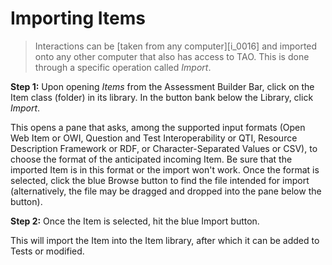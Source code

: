 # Importing Items

>Interactions can be [taken from any computer][i_0016] and imported onto any other computer that also has access to TAO. This is done through a specific operation called *Import*.

**Step 1:** Upon opening *Items* from the Assessment Builder Bar, click on the Item class (folder) in its library. In the button bank below the Library, click *Import*.

This opens a pane that asks, among the supported input formats (Open Web Item or OWI, Question and Test Interoperability or QTI, Resource Description Framework or RDF, or Character-Separated Values or CSV), to choose the format of the anticipated incoming Item. Be sure that the imported Item is in this format or the import won't work. Once the format is selected, click the blue Browse button to find the file intended for import (alternatively, the file may be dragged and dropped into the pane below the button). 

**Step 2:** Once the Item is selected, hit the blue Import button.

This will import the Item into the Item library, after which it can be added to Tests or modified.
